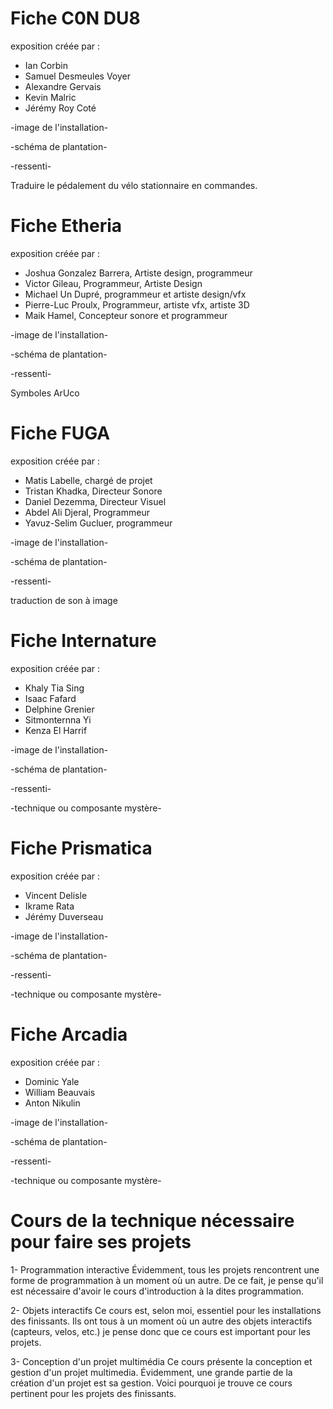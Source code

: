 # Fiche C0N DU8
exposition créée par : 
- Ian Corbin
- Samuel Desmeules Voyer
- Alexandre Gervais
- Kevin Malric
- Jérémy Roy Coté

-image de l'installation-

-schéma de plantation-

-ressenti-

Traduire le pédalement du vélo stationnaire en commandes.

# Fiche Etheria
exposition créée par : 
- Joshua Gonzalez Barrera, Artiste design, programmeur
- Victor Gileau, Programmeur, Artiste Design
- Michael Un Dupré, programmeur et artiste design/vfx
- Pierre-Luc Proulx, Programmeur, artiste vfx, artiste 3D
- Maik Hamel, Concepteur sonore et programmeur

-image de l'installation-

-schéma de plantation-

-ressenti-

Symboles ArUco

# Fiche FUGA
exposition créée par : 
- Matis Labelle, chargé de projet
- Tristan Khadka, Directeur Sonore
- Daniel Dezemma, Directeur Visuel
- Abdel Ali Djeral, Programmeur
- Yavuz-Selim Gucluer, programmeur

-image de l'installation-

-schéma de plantation-

-ressenti-

traduction de son à image

# Fiche Internature
exposition créée par : 
- Khaly Tia Sing
- Isaac Fafard
- Delphine Grenier
- Sitmonternna Yi
- Kenza El Harrif

-image de l'installation-

-schéma de plantation-

-ressenti-

-technique ou composante mystère-

# Fiche Prismatica
exposition créée par : 
- Vincent Delisle
- Ikrame Rata
- Jérémy Duverseau

-image de l'installation-

-schéma de plantation-

-ressenti-

-technique ou composante mystère-

# Fiche Arcadia
exposition créée par : 
- Dominic Yale
- William Beauvais
- Anton Nikulin

-image de l'installation-

-schéma de plantation-

-ressenti-

-technique ou composante mystère-

# Cours de la technique nécessaire pour faire ses projets
1- Programmation interactive
Évidemment, tous les projets rencontrent une forme de programmation à un moment où un autre. De ce fait, je pense qu'il est nécessaire d'avoir le cours d'introduction à la dites programmation.

2- Objets interactifs
Ce cours est, selon moi, essentiel pour les installations des finissants. Ils ont tous à un moment où un autre des objets interactifs (capteurs, velos, etc.) je pense donc que ce cours est important pour les projets.

3- Conception d'un projet multimédia
Ce cours présente la conception et gestion d'un projet multimedia. Évidemment, une grande partie de la création d'un projet est sa gestion. Voici pourquoi je trouve ce cours pertinent pour les projets des finissants.

